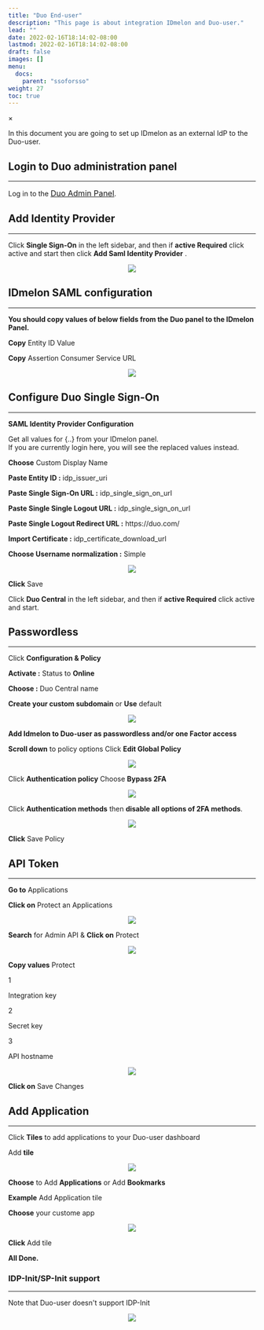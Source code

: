 ```yaml
---
title: "Duo End-user"
description: "This page is about integration IDmelon and Duo-user."
lead: ""
date: 2022-02-16T18:14:02-08:00
lastmod: 2022-02-16T18:14:02-08:00
draft: false
images: []
menu:
  docs:
    parent: "ssoforsso"
weight: 27
toc: true
---
```


<div id="_modal" class="modal">
  <span class="close">&times;</span>
  <img class="modal-content" id="img01">
</div>

<p>In this document you are going to set up <span class="code-back">IDmelon</span> as an external IdP to the <span class="code-back">Duo-user</span>.</p>

## Login to  Duo administration panel

<hr class="hr-line">

<div class="step-row-container">
  <div class="step-column bullet-container">
    <div class="bullet"></div>
  </div>
  <div class="card-column">
    <div class="step-text" >
      <div class="card-body">
        <p>Log in to the <a href="https://admin.duosecurity.com" style="font-size:16px;">Duo Admin Panel</a>.</p>
      </div>
    </div>
  </div>
</div>

## Add Identity Provider

<hr class="hr-line">

<div class="step-row-container">
  <div class="step-column bullet-container">
    <div class="bullet"></div>
  </div>
  <div class="card-column">
    <div class="step-text" >
      <div class="card-body">
        <p>Click <span style="font-weight:bold">Single Sign-On</span> in the left sidebar, and then if <span style="font-weight:bold">active Required</span> click active and start then click <span style="font-weight:bold">Add Saml Identity Provider</span> .</p>
      </div>
    </div>
  </div>
</div>

<div align="center">
    <img src="/images/vendor/sso/duo_user-sso.png" class="doc-img-frame">
</div>

## IDmelon SAML configuration

<hr class="hr-line">

<p><span style="font-weight:bold">You should copy values of below fields from the Duo panel to the IDmelon Panel.</span></p>

<div class="step-row-container">
  <div class="step-column bullet-container">
    <div class="bullet"></div>
  </div>
  <div class="card-column">
    <div class="step-text" >
      <div class="card-body">
        <p><span style="font-weight:bold">Copy</span> Entity ID Value</p>
      </div>
    </div>
  </div>
</div>

<div class="step-row-container">
  <div class="step-column bullet-container">
    <div class="bullet"></div>
  </div>
  <div class="card-column">
    <div class="step-text" >
      <div class="card-body">
        <p><span style="font-weight:bold">Copy</span> Assertion Consumer Service URL</p>
      </div>
    </div>
  </div>
</div>

<div align="center">
    <img src="/images/vendor/sso/duo_user-sso1.png" class="doc-img-frame">
</div>
  
## Configure Duo Single Sign-On

<hr class="hr-line">

<div class="step-row-container">
  <div class="step-column bullet-container">
    <div class="bullet"></div>
  </div>
  <div class="card-column">
    <div class="step-text" >
      <div class="card-body">
        <p><span style="font-weight:bold">SAML Identity Provider Configuration</span></p>
      </div>
    </div>
  </div>
</div>

<div class="mx-3">
<p class="note-body">Get all values for <span class="code-back">{..}</span> from your IDmelon panel.<br>
If you are currently login here, you will see the replaced values instead.</p>

<div class="step-row-container">
  <div class="step-column bullet-container">
    <div class="bullet"></div>
  </div>
  <div class="card-column">
    <div class="step-text" >
      <div class="card-body">
        <p><span style="font-weight:bold">Choose</span> Custom Display Name</p>
      </div>
    </div>
  </div>
</div>

<div class="step-row-container">
  <div class="step-column bullet-container">
    <div class="bullet"></div>
  </div>
  <div class="card-column">
    <div class="step-text" >
      <div class="card-body">
        <p><span style="font-weight:bold">Paste Entity ID :</span> idp_issuer_uri</p>
      </div>
    </div>
  </div>
</div>

<div class="step-row-container">
  <div class="step-column bullet-container">
    <div class="bullet"></div>
  </div>
  <div class="card-column">
    <div class="step-text" >
      <div class="card-body">
        <p><span style="font-weight:bold">Paste Single Sign-On URL :</span> idp_single_sign_on_url</p>
      </div>
    </div>
  </div>
</div>

<div class="step-row-container">
  <div class="step-column bullet-container">
    <div class="bullet"></div>
  </div>
  <div class="card-column">
    <div class="step-text" >
      <div class="card-body">
        <p><span style="font-weight:bold">Paste Single Single Logout URL :</span> idp_single_sign_on_url</p>
      </div>
    </div>
  </div>
</div>

<div class="step-row-container">
  <div class="step-column bullet-container">
    <div class="bullet"></div>
  </div>
  <div class="card-column">
    <div class="step-text" >
      <div class="card-body">
        <p><span style="font-weight:bold">Paste Single Logout Redirect URL :</span> https://duo.com/</p>
      </div>
    </div>
  </div>
</div>

<div class="step-row-container">
  <div class="step-column bullet-container">
    <div class="bullet"></div>
  </div>
  <div class="card-column">
    <div class="step-text" >
      <div class="card-body">
        <p><span style="font-weight:bold">Import Certificate :</span> idp_certificate_download_url</p>
      </div>
    </div>
  </div>
</div>

<div class="step-row-container">
  <div class="step-column bullet-container">
    <div class="bullet"></div>
  </div>
  <div class="card-column">
    <div class="step-text" >
      <div class="card-body">
        <p><span style="font-weight:bold">Choose Username normalization :</span> Simple</p>
      </div>
    </div>
  </div>
</div>
</div>

<div align="center">
    <img src="/images/vendor/sso/duo_user-sso2.png" class="doc-img-frame">
</div>

<div class="step-row-container">
  <div class="step-column bullet-container">
    <div class="bullet"></div>
  </div>
  <div class="card-column">
    <div class="step-text" >
      <div class="card-body">
        <p><span style="font-weight:bold">Click</span> Save</p>
      </div>
    </div>
  </div>
</div>

<div class="step-row-container">
  <div class="step-column bullet-container">
    <div class="bullet"></div>
  </div>
  <div class="card-column">
    <div class="step-text" >
      <div class="card-body">
        <p>Click <span style="font-weight:bold">Duo Central</span> in the left sidebar, and then if <span style="font-weight:bold">active Required</span> click active and start.</p>
      </div>
    </div>
  </div>
</div>

## Passwordless

<hr class="hr-line">

<div class="step-row-container">
  <div class="step-column bullet-container">
    <div class="bullet"></div>
  </div>
  <div class="card-column">
    <div class="step-text" >
      <div class="card-body">
        <p>Click <span style="font-weight:bold">Configuration & Policy</span></p>
      </div>
    </div>
  </div>
</div>

<div class="mx-3">
<div class="step-row-container">
  <div class="step-column bullet-container">
    <div class="bullet"></div>
  </div>
  <div class="card-column">
    <div class="step-text" >
      <div class="card-body">
        <p><span style="font-weight:bold">Activate :</span> Status to <span style="font-weight:bold">Online</span></p>
      </div>
    </div>
  </div>
</div>

<div class="step-row-container">
  <div class="step-column bullet-container">
    <div class="bullet"></div>
  </div>
  <div class="card-column">
    <div class="step-text" >
      <div class="card-body">
        <p><span style="font-weight:bold">Choose :</span> Duo Central name</p>
      </div>
    </div>
  </div>
</div>

<div class="step-row-container">
  <div class="step-column bullet-container">
    <div class="bullet"></div>
  </div>
  <div class="card-column">
    <div class="step-text" >
      <div class="card-body">
        <p><span style="font-weight:bold">Create your custom subdomain</span> or <span style="font-weight:bold">Use</span> default</p>
      </div>
    </div>
  </div>
</div>
</div>

<div align="center">
    <img src="/images/vendor/sso/duo_user-sso3.png" class="doc-img-frame">
</div>  

<div class="mx-3">
    <p><span style="font-weight:bold">Add Idmelon to Duo-user as passwordless and/or one Factor access</span></p>

<div class="step-row-container">
  <div class="step-column bullet-container">
    <div class="bullet"></div>
  </div>
  <div class="card-column">
    <div class="step-text" >
      <div class="card-body">
        <p><span style="font-weight:bold">Scroll down</span> to policy options Click <span style="font-weight:bold">Edit Global Policy</span></p>
      </div>
    </div>
  </div>
</div>

<div align="center">
    <img src="/images/vendor/sso/duo_user-sso4.png" class="doc-img-frame">
</div>

<div class="step-row-container">
  <div class="step-column bullet-container">
    <div class="bullet"></div>
  </div>
  <div class="card-column">
    <div class="step-text" >
      <div class="card-body">
        <p>Click <span style="font-weight:bold">Authentication policy</span> Choose <span style="font-weight:bold">Bypass 2FA</span></p>
      </div>
    </div>
  </div>
</div>

<div align="center">
    <img src="/images/vendor/sso/duo_user-sso5.png" class="doc-img-frame">
</div>  

<div class="step-row-container">
  <div class="step-column bullet-container">
    <div class="bullet"></div>
  </div>
  <div class="card-column">
    <div class="step-text" >
      <div class="card-body">
        <p>Click <span style="font-weight:bold">Authentication methods</span> then <span style="font-weight:bold">disable all options of 2FA methods</span>.</p>
      </div>
    </div>
  </div>
</div>

<div align="center">
    <img src="/images/vendor/sso/duo_user-sso6.png" class="doc-img-frame">
</div>  

<div class="step-row-container">
  <div class="step-column bullet-container">
    <div class="bullet"></div>
  </div>
  <div class="card-column">
    <div class="step-text" >
      <div class="card-body">
        <p><span style="font-weight:bold">Click</span> Save Policy</p>
      </div>
    </div>
  </div>
</div>
</div>

## API Token

<hr class="hr-line">

<div class="step-row-container">
  <div class="step-column bullet-container">
    <div class="bullet"></div>
  </div>
  <div class="card-column">
    <div class="step-text" >
      <div class="card-body">
        <p><span style="font-weight:bold">Go to</span> Applications</p>
      </div>
    </div>
  </div>
</div>

<div class="step-row-container">
  <div class="step-column bullet-container">
    <div class="bullet"></div>
  </div>
  <div class="card-column">
    <div class="step-text" >
      <div class="card-body">
        <p><span style="font-weight:bold">Click on</span> Protect an Applications</p>
      </div>
    </div>
  </div>
</div>

<div align="center">
    <img src="/images/vendor/sso/duo_admin.png" class="doc-img-frame">
</div>

<div class="step-row-container">
  <div class="step-column bullet-container">
    <div class="bullet"></div>
  </div>
  <div class="card-column">
    <div class="step-text" >
      <div class="card-body">
        <p><span style="font-weight:bold">Search</span> for Admin API & <span style="font-weight:bold">Click on</span> Protect</p>
      </div>
    </div>
  </div>
</div>

<div align="center">
    <img src="/images/vendor/sso/duo_admin1.png" class="doc-img-frame">
</div>

<div class="step-row-container">
  <div class="step-column bullet-container">
    <div class="bullet"></div>
  </div>
  <div class="card-column">
    <div class="step-text" >
      <div class="card-body">
        <p><span style="font-weight:bold">Copy values</span></span> Protect</p>
      </div>
    </div>
  </div>
</div>

<div class="mx-3">
<div class="step-row-container">
  <div class="step-column step-count-size">
    <p class="step-counter">1</p>
  </div>
  <div class="card-column">
    <div class="step-text" >
      <div class="card-body">
        <p>Integration key</p>
      </div>
    </div>
  </div>
</div>

<div class="step-row-container">
  <div class="step-column step-count-size">
    <p class="step-counter">2</p>
  </div>
  <div class="card-column">
    <div class="step-text" >
      <div class="card-body">
        <p>Secret key</p>
      </div>
    </div>
  </div>
</div>

<div class="step-row-container">
  <div class="step-column step-count-size">
    <p class="step-counter">3</p>
  </div>
  <div class="card-column">
    <div class="step-text" >
      <div class="card-body">
        <p>API hostname</p>
      </div>
    </div>
  </div>
</div>
</div>

<div align="center">
    <img src="/images/vendor/sso/duo_admin2.png" class="doc-img-frame">
</div>

<div class="step-row-container">
  <div class="step-column bullet-container">
    <div class="bullet"></div>
  </div>
  <div class="card-column">
    <div class="step-text" >
      <div class="card-body">
        <p><span style="font-weight:bold">Click on</span> Save Changes</p>
      </div>
    </div>
  </div>
</div>

## Add Application

<hr class="hr-line">

<div class="step-row-container">
  <div class="step-column bullet-container">
    <div class="bullet"></div>
  </div>
  <div class="card-column">
    <div class="step-text" >
      <div class="card-body">
        <p>Click <span style="font-weight:bold">Tiles</span> to add applications to your Duo-user dashboard</p>
      </div>
    </div>
  </div>
</div>
<div class="mx-3">
<div class="step-row-container">
  <div class="step-column bullet-container">
    <div class="bullet"></div>
  </div>
  <div class="card-column">
    <div class="step-text" >
      <div class="card-body">
        <p>Add <span style="font-weight:bold">tile</span></p>
      </div>
    </div>
  </div>
</div>
<div align="center">
    <img src="/images/vendor/sso/duo_user-sso7.png" class="doc-img-frame">
</div>

<div class="step-row-container">
  <div class="step-column bullet-container">
    <div class="bullet"></div>
  </div>
  <div class="card-column">
    <div class="step-text" >
      <div class="card-body">
        <p><span style="font-weight:bold">Choose</span> to Add <span style="font-weight:bold">Applications</span> or Add <span style="font-weight:bold">Bookmarks</span></p>
      </div>
    </div>
  </div>
</div>

<div class="step-row-container">
  <div class="step-column bullet-container">
    <div class="bullet"></div>
  </div>
  <div class="card-column">
    <div class="step-text" >
      <div class="card-body">
        <p><span style="font-weight:bold">Example</span> Add Application tile</p>
      </div>
    </div>
  </div>
</div>
<div class="mx-5">

<div class="step-row-container">
  <div class="step-column bullet-container">
    <div class="bullet"></div>
  </div>
  <div class="card-column">
    <div class="step-text" >
      <div class="card-body">
        <p><span style="font-weight:bold">Choose</span> your custome app</p>
      </div>
    </div>
  </div>
</div>
</div>

<div align="center">
    <img src="/images/vendor/sso/duo_user-sso8.png" class="doc-img-frame">
</div>  

<div class="step-row-container">
  <div class="step-column bullet-container">
    <div class="bullet"></div>
  </div>
  <div class="card-column">
    <div class="step-text" >
      <div class="card-body">
        <p><span style="font-weight:bold">Click</span> Add tile</p>
      </div>
    </div>
  </div>
</div>
</div>

<div class="step-row-container">
  <div class="step-column bullet-container">
    <div class="bullet"></div>
  </div>
  <div class="card-column">
    <div class="step-text" >
      <div class="card-body">
        <p><span style="font-weight:bold">All Done.</span></p>
      </div>
    </div>
  </div>
</div>

### IDP-Init/SP-Init support

<hr class="hr-line">

Note that Duo-user doesn't support IDP-Init

<div align="center">
    <img src="/images/vendor/sso/duo-user-idp-init.png" class="doc-img-frame">
</div>
